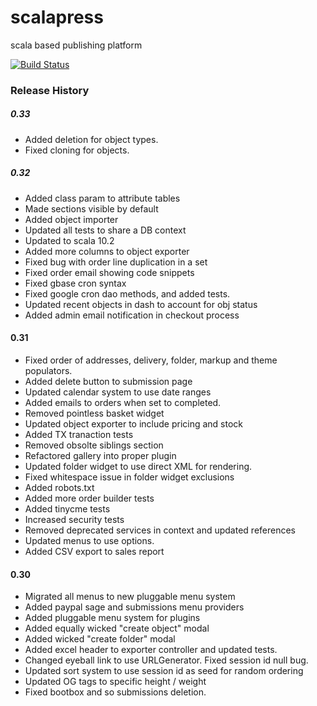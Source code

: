 scalapress
==========

scala based publishing platform





[![Build Status](https://travis-ci.org/sksamuel/scalapress.png)](https://travis-ci.org/sksamuel/scalapress)


### Release History

##### 0.33 
* Added deletion for object types.
* Fixed cloning for objects.


##### 0.32
* Added class param to attribute tables
* Made sections visible by default
* Added object importer
* Updated all tests to share a DB context
* Updated to scala 10.2
* Added more columns to object exporter
* Fixed bug with order line duplication in a set
* Fixed order email showing code snippets
* Fixed gbase cron syntax
* Fixed google cron dao methods, and added tests.
* Updated recent objects in dash to account for obj status
* Added admin email notification in checkout process

#### 0.31

* Fixed order of addresses, delivery, folder, markup and theme populators.
* Added delete button to submission page
* Updated calendar system to use date ranges
* Added emails to orders when set to completed.
* Removed pointless basket widget
* Updated object exporter to include pricing and stock
* Added TX tranaction tests
* Removed obsolte siblings section
* Refactored gallery into proper plugin
* Updated folder widget to use direct XML for rendering.
* Fixed whitespace issue in folder widget exclusions
* Added robots.txt
* Added more order builder tests
* Added tinycme tests
* Increased security tests
* Removed deprecated services in context and updated references
* Updated menus to use options. 
* Added CSV export to sales report

#### 0.30
* Migrated all menus to new pluggable menu system
* Added paypal sage and submissions menu providers
* Added pluggable menu system for plugins
* Added equally wicked "create object" modal
* Added wicked "create folder" modal
* Added excel header to exporter controller and updated tests.
* Changed eyeball link to use URLGenerator. Fixed session id null bug.
* Updated sort system to use session id as seed for random ordering
* Updated OG tags to specific height / weight
* Fixed bootbox and so submissions deletion.
